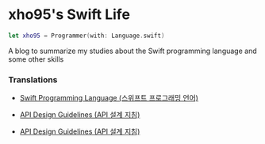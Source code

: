 
# xho95's Swift Life

```swift
let xho95 = Programmer(with: Language.swift)
```

A blog to summarize my studies about the Swift programming language and some other skills

### Translations

* [Swift Programming Language (스위프트 프로그래밍 언어)](https://xho95.github.io/swift/programming/language/grammar/2017/02/28/The-Swift-Programming-Language.html)
* [API Design Guidelines (API 설계 지침)](https://xho95.github.io/swift/language/grammar/revision/history/2020/10/08/API-Design-Guidelines.html)

* [API Design Guidelines (API 설계 지침)](_posts/2020-09-15-API-Design-Guidelines.md)
